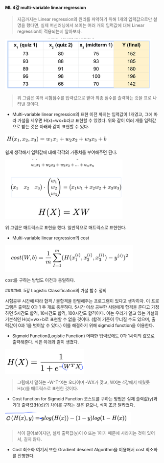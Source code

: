 #### ML 4강 multi-variable linear regression
> 지금까지는 Linear regression의 원리를 파악하기 위해 1개의 입력값으로만 설명을 했다면, 실제 머신러닝에서 쓰이는 여러 개의 입력값에 대해  Linear regression이 적용되는지 알아보자.

![그림5.png](./image5.png) 
> 위 그림은 여러 시험점수를 입력값으로 받아 최종 점수를 출력하는 것을 표로 나타낸 것이다.

+ Multi-variable linear regression의 표현
이전 까지는 입력값이 1개였고, 그에 따라 가설을 세우면 H(x)=wx+b라고 표현할 수 있었다. 위와 같이 여러 개를 입력값으로 받는 것은 아래와 같이 표현할 수 있다.

![그림6.png](./image6.png)

쉽게 생각해서 입력값에 대해 각각의 가중치를 부여해주면 된다.

![그림8.png](./image8.png)

위 그림은 매트릭스로 표현을 했다. 일반적으로 매트릭스로 표현한다. 

+ Multi-variable linear regression의 cost

![그림7.png](./image7.png)

cost를 구하는 방법도 이전과 동일하다.

####ML 5강 Logistic Classification의 가설 함수 정의

시험공부 시간에 따라 합격 / 불합격을 판별해주는 프로그램이 있다고 생각하자. 이 프로그램은 출력값 0과 1 두 개로 충분하다. 
5시간 이상 공부한 사람에게 합격을 준다고 가정하면 5시간도 합격, 10시간도 합격, 100시간도 합격이다. 
이는 우리가 알고 있는 가설의 기본식인 H(x)=wx+b로 표현할 수 없을 것이다. (합격 기준이 무너질 수도 있으며, 출력값이 0과 1을 벗어날 수 있다.)
이를 해결하기 위해 sigmoid function을 이용한다.

+ Sigmoid Function(Logistic Function)
 어떠한 입력값에도 0과 1사이의 값으로 출력해준다.
 식은 아래와 같이 생겼다. 
 
![그림9.png](./image9.png)
> 그림에서 말하는 -W^T^X는 오타이며 -WX가 맞고, WX는 4강에서 배웠듯 H(x)를 매트릭스로 표현한 것이다.

+ Cost function for Sigmoid Function
 코스트를 구하는 방법은 실제 출력값(y)과 기대 출력값(H(x))의 차이를 구하는 것은 같으나, 식이 조금 달라졌다.
 
![그림10.png](./image10.png)
>식이 길어보이지만, 실제 출력값(y)이 0 또는 1이기 때문에 사라지는 것이 있어서, 길지 않다.

+ Cost 최소화
 여기서 또한 Gradient descent Algorithm을 이용해서 cost 최소화를 진행한다.





